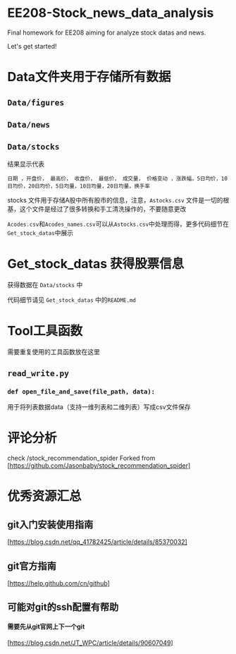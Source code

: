 # EE208-Stock_news_data_analysis
Final homework for EE208 aiming for analyze stock datas and news.

Let's get started!
# Data文件夹用于存储所有数据
## `Data/figures`
## `Data/news`
## `Data/stocks`
结果显示代表
```
日期 ，开盘价， 最高价， 收盘价， 最低价， 成交量， 价格变动 ，涨跌幅，5日均价，10日均价，20日均价，5日均量，10日均量，20日均量，换手率

```

stocks 文件用于存储A股中所有股市的信息，注意，`Astocks.csv` 文件是一切的根基，这个文件是经过了很多转换和手工清洗操作的，不要随意更改

`Acodes.csv`和`Acodes_names.csv`可以从`Astocks.csv`中处理而得，更多代码细节在`Get_stock_datas`中展示

# Get_stock_datas 获得股票信息
获得数据在 `Data/stocks` 中

代码细节请见 `Get_stock_datas` 中的`README.md`

# Tool工具函数

需要重复使用的工具函数放在这里
## `read_write.py`
### `def open_file_and_save(file_path, data):`
用于将列表数据data（支持一维列表和二维列表）写成csv文件保存

# 评论分析
check /stock_recommendation_spider
Forked from [https://github.com/Jasonbaby/stock_recommendation_spider]


# 优秀资源汇总
## git入门安装使用指南
   [https://blog.csdn.net/qq_41782425/article/details/85370032]
## git官方指南
   [https://help.github.com/cn/github]
## 可能对git的ssh配置有帮助
#### 需要先从git官网上下一个git
   [https://blog.csdn.net/JT_WPC/article/details/90607049]
 
